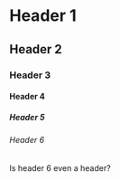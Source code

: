 # Header 1
## Header 2
### Header 3
#### Header 4
##### Header 5
###### Header 6
Is header 6 even a header?
